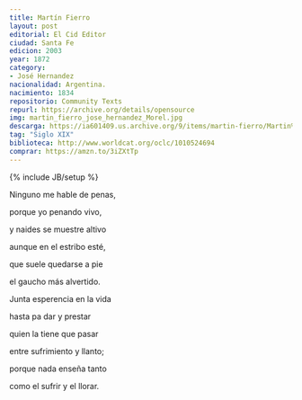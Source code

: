 ```yaml
---
title: Martín Fierro
layout: post
editorial: El Cid Editor
ciudad: Santa Fe
edicion: 2003
year: 1872
category: 
- José Hernandez
nacionalidad: Argentina.
nacimiento: 1834
repositorio: Community Texts 
repurl: https://archive.org/details/opensource
img: martin_fierro_jose_hernandez_Morel.jpg
descarga: https://ia601409.us.archive.org/9/items/martin-fierro/Martin%20Fierro.pdf
tag: "Siglo XIX"
biblioteca: http://www.worldcat.org/oclc/1010524694
comprar: https://amzn.to/3iZXtTp
---
```

{% include JB/setup %}

Ninguno me hable de penas,
 
porque yo penando vivo, 
 
y naides se muestre altivo
 
aunque en el estribo esté,
 
que suele quedarse a pie
 
el gaucho más alvertido.
 
 
Junta esperencia en la vida
 
hasta pa dar y prestar
  
quien la tiene que pasar
 
entre sufrimiento y llanto;
 
porque nada enseña tanto
 
como el sufrir y el llorar.
